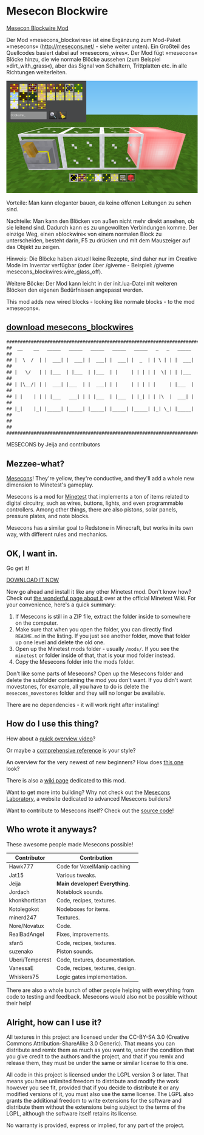 # Mesecon Blockwire
[Mesecon Blockwire Mod](https://github.com/mmmsued/mesecons_blockwires)

Der Mod »mesecons_blockwires« ist eine Ergänzung zum Mod-Paket »mesecons« (http://mesecons.net/ - siehe weiter unten). Ein Großteil des Quellcodes basiert dabei auf »mesecons_wires«.
Der Mod fügt »mesecons« Blöcke hinzu, die wie normale Blöcke aussehen (zum Beispiel »dirt_with_grass«), aber das Signal von Schaltern, Trittplatten etc. in alle Richtungen weiterleiten.

<img src="Screenshot.png">

Vorteile:
Man kann eleganter bauen, da keine offenen Leitungen zu sehen sind.

Nachteile:
Man kann den Blöcken von außen nicht mehr direkt ansehen, ob sie leitend sind. Dadurch kann es zu ungewollten Verbindungen komme. Der einzige Weg, einen »blockwire« von einem normalen Block zu unterscheiden, besteht darin, F5 zu drücken und mit dem Mauszeiger auf das Objekt zu zeigen.

Hinweis:
Die Blöcke haben aktuell keine Rezepte, sind daher nur im Creative Mode im Inventar verfügbar (oder über /giveme - Beispiel: /giveme mesecons_blockwires:wire_glass_off).

Weitere Böcke:
Der Mod kann leicht in der init.lua-Datei mit weiteren Blöcken den eigenen Bedürfnissen angepasst werden.

This mod adds new wired blocks - looking like normale blocks - to the mod »mesecons«.
## [download mesecons_blockwires](https://github.com/mmmsued/mesecons_blockwires)





    ########################################################################
    ##  __    __   _____   _____   _____   _____   _____   _   _   _____  ##
    ## |  \  /  | |  ___| |  ___| |  ___| |  ___| |  _  | | \ | | |  ___| ##
    ## |   \/   | | |___  | |___  | |___  | |     | | | | |  \| | | |___  ##
    ## | |\__/| | |  ___| |___  | |  ___| | |     | | | | |     | |___  | ##
    ## | |    | | | |___   ___| | | |___  | |___  | |_| | | |\  |  ___| | ##
    ## |_|    |_| |_____| |_____| |_____| |_____| |_____| |_| \_| |_____| ##
    ##                                                                    ##
    ########################################################################

MESECONS by Jeija and contributors

Mezzee-what?
------------
[Mesecons](http://mesecons.net/)! They're yellow, they're conductive, and they'll add a whole new dimension to Minetest's gameplay.

Mesecons is a mod for [Minetest](http://minetest.net/) that implements a ton of items related to digital circuitry, such as wires, buttons, lights, and even programmable controllers. Among other things, there are also pistons, solar panels, pressure plates, and note blocks.

Mesecons has a similar goal to Redstone in Minecraft, but works in its own way, with different rules and mechanics.

OK, I want in.
--------------
Go get it!

[DOWNLOAD IT NOW](https://github.com/minetest-mods/mesecons/archive/master.zip)

Now go ahead and install it like any other Minetest mod. Don't know how? Check out [the wonderful page about it](https://wiki.minetest.net/Mods) over at the official Minetest Wiki. For your convenience, here's a quick summary:

1. If Mesecons is still in a ZIP file, extract the folder inside to somewhere on the computer.
2. Make sure that when you open the folder, you can directly find `README.md` in the listing. If you just see another folder, move that folder up one level and delete the old one.
3. Open up the Minetest mods folder - usually `/mods/`. If you see the `minetest` or folder inside of that, that is your mod folder instead.
4. Copy the Mesecons folder into the mods folder.

Don't like some parts of Mesecons? Open up the Mesecons folder and delete the subfolder containing the mod you don't want. If you didn't want movestones, for example, all you have to do is delete the `mesecons_movestones` folder and they will no longer be available.

There are no dependencies - it will work right after installing!

How do I use this thing?
------------------------
How about a [quick overview video](https://www.youtube.com/watch?v=6kmeQj6iW5k)?

Or maybe a [comprehensive reference](http://mesecons.net/items.html) is your style?

An overview for the very newest of new beginners? How does [this one](http://uberi.mesecons.net/projects/MeseconsBasics/index.html) look?

There is also a [wiki page](https://wiki.minetest.net/Mods/Mesecons) dedicated to this mod.

Want to get more into building? Why not check out the [Mesecons Laboratory](http://uberi.mesecons.net/), a website dedicated to advanced Mesecons builders?

Want to contribute to Mesecons itself? Check out the [source code](https://github.com/minetest-mods/mesecons)!

Who wrote it anyways?
---------------------
These awesome people made Mesecons possible!

| Contributor     | Contribution                     |
| --------------- | -------------------------------- |
| Hawk777         | Code for VoxelManip caching      |
| Jat15           | Various tweaks.                  |
| Jeija           | **Main developer! Everything.**  |
| Jordach         | Noteblock sounds.                |
| khonkhortistan  | Code, recipes, textures.         |
| Kotolegokot     | Nodeboxes for items.             |
| minerd247       | Textures.                        |
| Nore/Novatux    | Code.                            |
| RealBadAngel    | Fixes, improvements.             |
| sfan5           | Code, recipes, textures.         |
| suzenako        | Piston sounds.                   |
| Uberi/Temperest | Code, textures, documentation.   |
| VanessaE        | Code, recipes, textures, design. |
| Whiskers75      | Logic gates implementation.      |

There are also a whole bunch of other people helping with everything from code to testing and feedback. Mesecons would also not be possible without their help!

Alright, how can I use it?
--------------------------
All textures in this project are licensed under the CC-BY-SA 3.0 (Creative Commons Attribution-ShareAlike 3.0 Generic). That means you can distribute and remix them as much as you want to, under the condition that you give credit to the authors and the project, and that if you remix and release them, they must be under the same or similar license to this one.

All code in this project is licensed under the LGPL version 3 or later. That means you have unlimited freedom to distribute and modify the work however you see fit, provided that if you decide to distribute it or any modified versions of it, you must also use the same license. The LGPL also grants the additional freedom to write extensions for the software and distribute them without the extensions being subject to the terms of the LGPL, although the software itself retains its license.

No warranty is provided, express or implied, for any part of the project.
